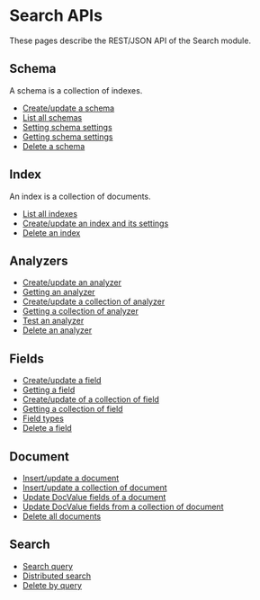 # Search APIs

These pages describe the REST/JSON API of the Search module.

## Schema

A schema is a collection of indexes.

* [Create/update a schema](schema/create.md)
* [List all schemas](schema/list.md)
* [Setting schema settings](schema/set_settings.md)
* [Getting schema settings](schema/get_settings.md)
* [Delete a schema](schema/delete.md)

## Index

An index is a collection of documents.

* [List all indexes](index/list.md)
* [Create/update an index and its settings](index/create.md)
* [Delete an index](index/delete.md)

## Analyzers

* [Create/update an analyzer](analyzer/set_analyzer.md)
* [Getting an analyzer](analyzer/get_analyzer.md)
* [Create/update a collection of analyzer](analyzer/set_analyzers.md)
* [Getting a collection of analyzer](analyzer/get_analyzers.md)
* [Test an analyzer](analyzer/test.md)
* [Delete an analyzer](analyzer/delete.md)

## Fields

* [Create/update a field](fields/set_field.md)
* [Getting a field](fields/get_field.md)
* [Create/update of a collection of field](fields/set_fields.md)
* [Getting a collection of field](fields/get_fields.md)
* [Field types](fields/field_types.md)
* [Delete a field](fields/delete.md)

## Document

* [Insert/update a document](document/update_document.md)
* [Insert/update a collection of document](document/update_documents.md)
* [Update DocValue fields of a document](document/update_docvalue.md)
* [Update DocValue fields from a collection of document](document/update_docvalues.md)
* [Delete all documents](document/truncate_index.md)

## Search

* [Search query](search/index_search.md)
* [Distributed search](search/schema_search.md)
* [Delete by query](search/delete_by_query.md)